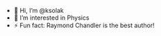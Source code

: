 - 👋 Hi, I’m @ksolak
- 👀 I’m interested in Physics
- ⚡ Fun fact: Raymond Chandler is the best author!

<!---
ksolak/ksolak is a ✨ special ✨ repository because its `README.md` (this file) appears on your GitHub profile.
You can click the Preview link to take a look at your changes.
--->
